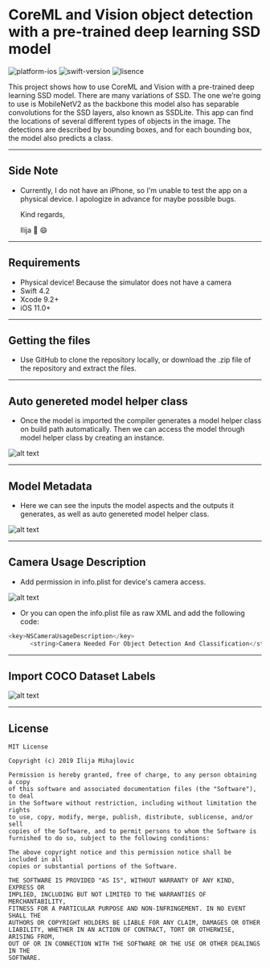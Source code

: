 # CoreML and Vision object detection with a pre-trained deep learning SSD model

![platform-ios](https://img.shields.io/badge/platform-ios-Blue.svg)
![swift-version](https://img.shields.io/badge/swift-4.2-Orange.svg)
![lisence](https://img.shields.io/badge/license-MIT-Lightgrey.svg)

 This project shows how to use CoreML and Vision with a pre-trained deep learning SSD model. There are many variations of SSD. The one we’re going to use is MobileNetV2 as the backbone this model also has separable convolutions for the SSD layers, also known as SSDLite.
 This app can find the locations of several different types of objects in the image. The detections are described by bounding boxes, and for each bounding box, the model also predicts a class.
___

## Side Note
* Currently, I do not have an iPhone, so I'm unable to test the app on a physical device. I apologize in advance for maybe possible bugs.

   Kind regards,

   Ilija 🖖 😄
___

## Requirements
- Physical device! Because the simulator does not have a camera
- Swift 4.2
- Xcode 9.2+
- iOS 11.0+
___

## Getting the files

* Use GitHub to clone the repository locally, or download the .zip file of the repository and extract the files.
___

## Auto genereted model helper class

* Once the model is imported the compiler generates a model helper class on build path automatically. Then we can access the model through model helper class by creating an instance.

![alt text](https://github.com/IlijaMihajlovic/CoreML-and-Vision-with-a-pretrained-deep-learning-SSD-model/blob/master/CoreML-and-Vision-with-a-pretrained-deep-learning-SSD-model/CoreMLAndVisionRealTimeObjectDetection/Images/auto%20generated%20core%20ml%20class%20.png)
___

## Model Metadata

* Here we can see the inputs the model aspects and the outputs it generates, as well as auto genereted model helper class.

![alt text](https://github.com/IlijaMihajlovic/CoreML-and-Vision-with-a-pretrained-deep-learning-SSD-model/blob/master/CoreML-and-Vision-with-a-pretrained-deep-learning-SSD-model/CoreMLAndVisionRealTimeObjectDetection/Images/machine%20learing%20model.png)

___

## Camera Usage Description

* Add permission in info.plist for device's camera access.

![alt text](https://github.com/IlijaMihajlovic/CoreML-and-Vision-with-a-pretrained-deep-learning-SSD-model/blob/master/CoreML-and-Vision-with-a-pretrained-deep-learning-SSD-model/CoreMLAndVisionRealTimeObjectDetection/Images/camera%20usage%20description.png)

* Or you can open the info.plist file as raw XML and add the following code:

```swift
<key>NSCameraUsageDescription</key>
      <string>Camera Needed For Object Detection And Classification</string>

```
___

## Import COCO Dataset Labels

![alt text](https://github.com/IlijaMihajlovic/CoreML-and-Vision-with-a-pretrained-deep-learning-SSD-model/blob/master/CoreML-and-Vision-with-a-pretrained-deep-learning-SSD-model/CoreMLAndVisionRealTimeObjectDetection/Images/coco%20labels%20file.png)

___

## License
```
MIT License

Copyright (c) 2019 Ilija Mihajlovic

Permission is hereby granted, free of charge, to any person obtaining a copy
of this software and associated documentation files (the "Software"), to deal
in the Software without restriction, including without limitation the rights
to use, copy, modify, merge, publish, distribute, sublicense, and/or sell
copies of the Software, and to permit persons to whom the Software is
furnished to do so, subject to the following conditions:

The above copyright notice and this permission notice shall be included in all
copies or substantial portions of the Software.

THE SOFTWARE IS PROVIDED "AS IS", WITHOUT WARRANTY OF ANY KIND, EXPRESS OR
IMPLIED, INCLUDING BUT NOT LIMITED TO THE WARRANTIES OF MERCHANTABILITY,
FITNESS FOR A PARTICULAR PURPOSE AND NON-INFRINGEMENT. IN NO EVENT SHALL THE
AUTHORS OR COPYRIGHT HOLDERS BE LIABLE FOR ANY CLAIM, DAMAGES OR OTHER
LIABILITY, WHETHER IN AN ACTION OF CONTRACT, TORT OR OTHERWISE, ARISING FROM,
OUT OF OR IN CONNECTION WITH THE SOFTWARE OR THE USE OR OTHER DEALINGS IN THE
SOFTWARE.
```
